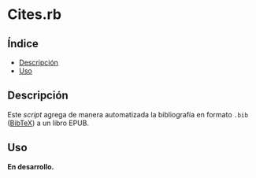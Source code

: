 # Cites.rb

## Índice

* [Descripción](#descripción)
* [Uso](#uso)

<!-- * [Explicación](#explicación) -->

## Descripción

Este *script* agrega de manera automatizada la bibliografía en formato `.bib`
([BibTeX](http://www.bibtex.org/)) a un libro EPUB.

## Uso

**En desarrollo.**

<!-- ###### 1. Desde el *shell* ejecutar el *script* cuyo único parámetro sea la ruta a la carpeta del EPUB.

Para mayor comodidad en el *shell* arrastra el archivo `recreator.rb` y después
haz lo mismo con la carpeta del EPUB.

    Para usuarios de Windows, una vez instalado Ruby han de buscar el programa
    «Start Command Prompt with Ruby» para poder ejecutar esta orden. -->

<!-- ## Explicación -->
